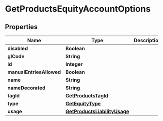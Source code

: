 

# GetProductsEquityAccountOptions


## Properties

| Name | Type | Description | Notes |
|------------ | ------------- | ------------- | -------------|
|**disabled** | **Boolean** |  |  [optional] |
|**glCode** | **String** |  |  [optional] |
|**id** | **Integer** |  |  [optional] |
|**manualEntriesAllowed** | **Boolean** |  |  [optional] |
|**name** | **String** |  |  [optional] |
|**nameDecorated** | **String** |  |  [optional] |
|**tagId** | [**GetProductsTagId**](GetProductsTagId.md) |  |  [optional] |
|**type** | [**GetEquityType**](GetEquityType.md) |  |  [optional] |
|**usage** | [**GetProductsLiabilityUsage**](GetProductsLiabilityUsage.md) |  |  [optional] |



